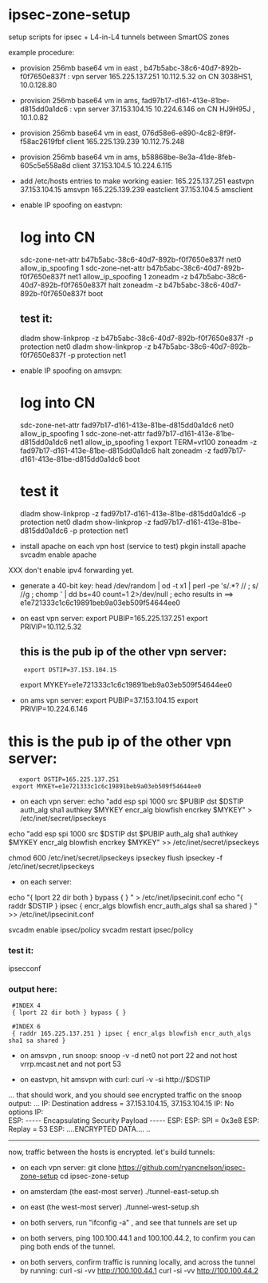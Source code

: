 ipsec-zone-setup
================

setup scripts for ipsec + L4-in-L4 tunnels between SmartOS zones



example procedure:

- provision 256mb base64 vm in east , b47b5abc-38c6-40d7-892b-f0f7650e837f :
     vpn server
     165.225.137.251    10.112.5.32
     on CN 3038HS1, 10.0.128.80


- provision 256mb base64 vm in ams, fad97b17-d161-413e-81be-d815dd0a1dc6 :
     vpn server
     37.153.104.15      10.224.6.146 
     on CN HJ9H95J , 10.1.0.82


- provision 256mb base64 vm in east, 076d58e6-e890-4c82-8f9f-f58ac2619fbf
     client
     165.225.139.239      10.112.75.248

- provision 256mb base64 vm in ams, b58868be-8e3a-41de-8feb-605c5e558a8d
     client
     37.153.104.5 10.224.6.115 

- add /etc/hosts entries to make working easier:
165.225.137.251 eastvpn
37.153.104.15      amsvpn
165.225.139.239 eastclient
37.153.104.5      amsclient

- enable IP spoofing on eastvpn:
     # log into CN
    sdc-zone-net-attr  b47b5abc-38c6-40d7-892b-f0f7650e837f net0 allow_ip_spoofing 1
    sdc-zone-net-attr  b47b5abc-38c6-40d7-892b-f0f7650e837f net1 allow_ip_spoofing 1
    zoneadm -z b47b5abc-38c6-40d7-892b-f0f7650e837f halt
    zoneadm -z b47b5abc-38c6-40d7-892b-f0f7650e837f boot
     ## test it:
    dladm show-linkprop -z b47b5abc-38c6-40d7-892b-f0f7650e837f -p protection net0
    dladm show-linkprop -z b47b5abc-38c6-40d7-892b-f0f7650e837f -p protection net1

- enable IP spoofing on amsvpn:
     # log into CN
    sdc-zone-net-attr fad97b17-d161-413e-81be-d815dd0a1dc6 net0 allow_ip_spoofing 1
    sdc-zone-net-attr fad97b17-d161-413e-81be-d815dd0a1dc6 net1 allow_ip_spoofing 1
    export TERM=vt100
    zoneadm -z fad97b17-d161-413e-81be-d815dd0a1dc6 halt
    zoneadm -z fad97b17-d161-413e-81be-d815dd0a1dc6 boot
     # test it
    dladm show-linkprop -z fad97b17-d161-413e-81be-d815dd0a1dc6 -p protection net0
   dladm show-linkprop -z fad97b17-d161-413e-81be-d815dd0a1dc6 -p protection net1

- install apache on each vpn host (service to test)
     pkgin install apache
     svcadm enable apache

XXX don't enable ipv4 forwarding yet.

- generate a 40-bit key:
     head /dev/random | od -t x1 | perl -pe 's/.*? // ; s/ //g ; chomp ' | dd bs=40 count=1 2>/dev/null ; echo
     results in  ==>   e1e721333c1c6c19891beb9a03eb509f54644ee0

- on east vpn server:
     export PUBIP=165.225.137.251
     export PRIVIP=10.112.5.32
     ## this is the pub ip of the other vpn server:
       export DSTIP=37.153.104.15   
     export MYKEY=e1e721333c1c6c19891beb9a03eb509f54644ee0


- on ams vpn server:
     export PUBIP=37.153.104.15
     export PRIVIP=10.224.6.146 
   
# this is the pub ip of the other vpn server:  
       export DSTIP=165.225.137.251
     export MYKEY=e1e721333c1c6c19891beb9a03eb509f54644ee0


- on each vpn server:
echo "add esp spi 1000 src $PUBIP  dst $DSTIP auth_alg sha1 authkey $MYKEY encr_alg blowfish encrkey $MYKEY" > /etc/inet/secret/ipseckeys

echo "add esp spi 1000 src $DSTIP  dst $PUBIP auth_alg sha1 authkey $MYKEY encr_alg blowfish encrkey $MYKEY" >> /etc/inet/secret/ipseckeys

chmod 600 /etc/inet/secret/ipseckeys 
ipseckey flush
ipseckey -f /etc/inet/secret/ipseckeys


- on each server:

 echo "{ lport 22 dir both } bypass { } " > /etc/inet/ipsecinit.conf
 echo "{ raddr $DSTIP } ipsec { encr_algs blowfish encr_auth_algs sha1 sa shared } " >> /etc/inet/ipsecinit.conf

svcadm enable ipsec/policy
svcadm restart ipsec/policy

### test it:
ipsecconf

### output here:
     #INDEX 4
     { lport 22 dir both } bypass { }

     #INDEX 6
     { raddr 165.225.137.251 } ipsec { encr_algs blowfish encr_auth_algs sha1 sa shared }

- on amsvpn , run snoop:
snoop -v -d net0 not port 22 and not host vrrp.mcast.net and not port 53

- on eastvpn, hit amsvpn with curl:
curl -v -si http://$DSTIP

... that should work, and you should see encrypted traffic on the snoop output:
...
IP:   Destination address = 37.153.104.15, 37.153.104.15
IP:   No options
IP:  
ESP:  ----- Encapsulating Security Payload -----
ESP: 
ESP:  SPI = 0x3e8
ESP:  Replay = 53
ESP:     ....ENCRYPTED DATA....
..

------
now, traffic between the hosts is encrypted.  let's build tunnels:

- on each vpn server:
git clone https://github.com/ryancnelson/ipsec-zone-setup
cd ipsec-zone-setup

- on amsterdam (the east-most server)
./tunnel-east-setup.sh

- on east (the west-most server)
./tunnel-west-setup.sh

- on both servers, run "ifconfig -a" , and see that tunnels are set up 
- on both servers, ping 100.100.44.1 and 100.100.44.2, to confirm you can ping both ends of the tunnel.
- on both servers, confirm traffic is running locally, and across the tunnel by running:
      curl -si -vv http://100.100.44.1
      curl -si -vv http://100.100.44.2



